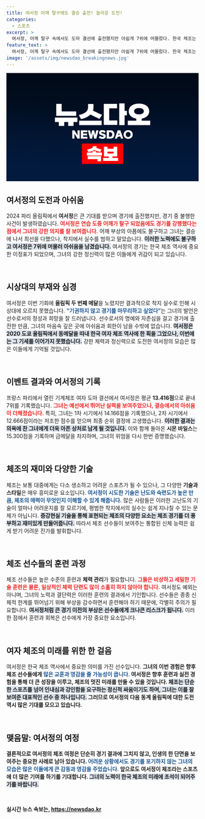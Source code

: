 ```yaml
---
title: 여서정 어깨 탈구에도 결승 출전! 놀라운 도전!
categories:
  - 스포츠
excerpt: >
  여서정, 어깨 탈구 속에서도 도마 결선에 출전했지만 아쉽게 7위에 머물렀다. 한국 체조는 8년 만에 올림픽 무관에 그치며 도전의 아이콘이 된 그녀의 고난을 응원하고 싶다!
feature_text: >
  여서정, 어깨 탈구 속에서도 도마 결선에 출전했지만 아쉽게 7위에 머물렀다. 한국 체조는 8년 만에 올림픽 무관에 그치며 도전의 아이콘이 된 그녀의 고난을 응원하고 싶다!
image: '/assets/img/newsdao_breakingnews.jpg'
---
```


<p><img src="/assets/img/newsdao_breakingnews.jpg" alt="cryptoinkorea 속보" /></p>

<h2 data-ke-size="size26">여서정의 도전과 아쉬움</h2>

<p data-ke-size="size16">2024 파리 올림픽에서 <b>여서정</b>은 큰 기대를 받으며 경기에 출전했지만, 경기 중 불행한 사건이 발생하였습니다. <b><span style="color: #ee2323;">여서정은 연습 도중 어깨가 탈구 되었음에도 경기를 강행했다는 점에서 그녀의 강한 의지를 잘 보여줍니다.</span></b> 어깨 부상의 아픔에도 불구하고 그녀는 결승에 나서 최선을 다했으나, 착지에서 실수를 범하고 말았습니다. <b><span style="background-color: #21538527;">이러한 노력에도 불구하고 여서정은 7위에 머물러 아쉬움을 남겼습니다.</span></b> 여서정의 경기는 한국 체조 역사에 중요한 이정표가 되었으며, 그녀의 강한 정신력이 많은 이들에게 귀감이 되고 있습니다.</p>

<p data-ke-size="size16">&nbsp;</p>

<h2 data-ke-size="size26">시상대의 부재와 심경</h2>

<p data-ke-size="size16">여서정은 이번 기회에 <b>올림픽 두 번째 메달</b>을 노렸지만 결과적으로 착지 실수로 인해 시상대에 오르지 못했습니다. <b><span style="color: #1a5490;">“기권하지 않고 경기를 마무리하고 싶었다”</span></b>는 그녀의 발언은 선수로서의 정성과 희망을 잘 드러냅니다. 선수로서의 명예와 자존심을 걸고 경기에 출전한 만큼, 그녀의 마음속 깊은 곳에 아쉬움과 회한이 남을 수밖에 없습니다. <b><span style="background-color: #21538527;">여서정은 2020 도쿄 올림픽에서 동메달을 따내 한국 여자 체조 역사에 한 획을 그었으나, 이번에는 그 기세를 이어가지 못했습니다.</span></b> 강한 체력과 정신력으로 도전한 여서정의 모습은 많은 이들에게 기억될 것입니다.</p>

<p data-ke-size="size16">&nbsp;</p>

<h2 data-ke-size="size26">이벤트 결과와 여서정의 기록</h2>

<p data-ke-size="size16">프랑스 파리에서 열린 기계체조 여자 도마 결선에서 여서정은 평균 <b>13.416점</b>으로 끝내 7위를 기록했습니다. <b><span style="color: #ee2323;">그녀는 예선에서 뛰어난 실력을 보여주었으나, 결승에서의 아쉬움이 더해졌습니다.</span></b> 특히, 그녀는 1차 시기에서 14.166점을 기록했으나, 2차 시기에서 12.666점이라는 저조한 점수를 얻으며 최종 순위 결정에 고생했습니다. <b><span style="background-color: #21538527;">이러한 결과는 의욕에 찬 그녀에게 더욱 아픈 상처로 남게 될 것입니다.</span></b> 이와 함께 돌아온 <b>시몬 바일스</b>는 15.300점을 기록하며 금메달을 차지하며, 그녀의 위엄을 다시 한번 증명했습니다.</p>

<p data-ke-size="size16">&nbsp;</p>

<h2 data-ke-size="size26">체조의 재미와 다양한 기술</h2>

<p data-ke-size="size16">체조는 보통 대중에게는 다소 생소하고 어려운 스포츠가 될 수 있으나, 그 다양한 <b>기술과 스타일</b>은 매우 흥미로운 요소입니다. <b><span style="color: #1a5490;">여서정이 시도한 기술은 난도와 숙련도가 높은 만큼, 체조의 매력이 무엇인지 이해할 수 있게 해줍니다.</span></b> 많은 사람들은 이러한 고난도의 기술이 얼마나 어려운지를 잘 모르기에, 평범한 착지에서의 실수는 쉽게 지나칠 수 있는 문제가 아닙니다. <b><span style="background-color: #21538527;">증강현실 기술을 통해 표현되는 체조의 다양한 요소는 체조 경기를 더 풍부하고 재미있게 만들어줍니다.</span></b> 따라서 체조 선수들이 보여주는 통합된 신체 능력은 쉽게 받기 어려운 진가를 발휘합니다.</p>

<p data-ke-size="size16">&nbsp;</p>

<h2 data-ke-size="size26">체조 선수들의 훈련 과정</h2>

<p data-ke-size="size16">체조 선수들은 높은 수준의 훈련과 <b>체력 관리</b>가 필요합니다. <b><span style="color: #ee2323;">그들은 비상하고 세밀한 기술 훈련은 물론, 일상적인 체력 단련도 많이 소홀히 하지 않아야 합니다.</span></b> 여서정도 예외는 아니며, 그녀의 노력과 결단력은 이러한 훈련의 결과에서 기인합니다. 선수들은 종종 신체적 한계를 뛰어넘기 위해 부상을 감수하면서 훈련해야 하기 때문에, 각별히 주의가 필요합니다. <b><span style="background-color: #21538527;">여서정처럼 큰 경기 이전의 부상은 선수들에게 크나큰 리스크가 됩니다.</span></b> 이러한 점에서 훈련과 회복은 선수에게 가장 중요한 요소입니다.</p>

<p data-ke-size="size16">&nbsp;</p>

<h2 data-ke-size="size26">여자 체조의 미래를 위한 한 걸음</h2>

<p data-ke-size="size16">여서정은 한국 체조 역사에서 중요한 의미를 가진 선수입니다. <b>그녀의 이번 경험은 향후 체조 선수들에게 <b><span style="color: #1a5490;">많은 교훈과 영감을 줄 가능성이 큽니다.</span></b> 여서정은 향후 훈련과 실전 경험을 통해 더 큰 성장을 이루고, 체조의 멋진 미래를 만들 수 있을 것입니다. <b><span style="background-color: #21538527;">체조는 단순한 스포츠를 넘어 인내심과 강인함을 요구하는 정신적 싸움이기도 하며, 그녀는 이를 잘 보여준 대표적인 선수 중 하나입니다.</span></b> 그러므로 여서정의 다음 동계 올림픽에 대한 도전 역시 많은 기대를 모으고 있습니다.</p>

<p data-ke-size="size16">&nbsp;</p>

<h2 data-ke-size="size26">맺음말: 여서정의 여정</h2>

<p data-ke-size="size16">결론적으로 여서정의 체조 여정은 단순히 경기 결과에 그치지 않고, <b>인생의 한 단면을 보여주는</b> 중요한 사례로 남아 있습니다. <b><span style="color: #1a5490;">어려운 상황에서도 경기를 포기하지 않는 그녀의 모습은 많은 이들에게 큰 감동과 영감을 주었습니다.</span></b> 앞으로도 여서정이 체조라는 스포츠에 더 많은 기여를 하기를 기대합니다. <b><span style="background-color: #21538527;">그녀의 노력이 한국 체조의 미래에 초석이 되어주기를 바랍니다.</span></b></p>

<p data-ke-size="size16">&nbsp;</p>
실시간 뉴스 속보는, <a href="https://newsdao.kr" rel="dofollow">https://newsdao.kr</a>


